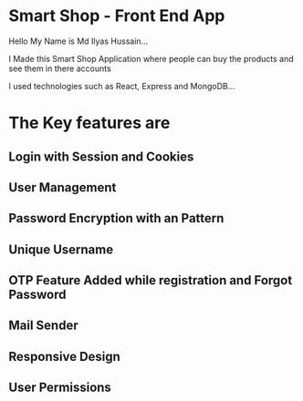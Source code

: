 # Smart Shop - Front End App


Hello My Name is Md Ilyas Hussain...

I Made this Smart Shop Application where people can buy the products and see them in there accounts

I used technologies such as React, Express and MongoDB...


# The Key features are 

## Login with Session and Cookies

## User Management

## Password Encryption with an Pattern

## Unique Username

## OTP Feature Added while registration and Forgot Password

## Mail Sender

## Responsive Design

## User Permissions